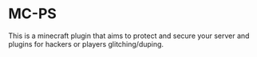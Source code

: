 # MC-PS
This is a minecraft plugin that aims to protect and secure your server and plugins for hackers or  players glitching/duping.
